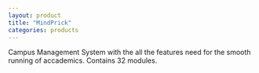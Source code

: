 ```yaml
---
layout: product
title: "MindPrick"
categories: products
---
```

Campus Management System with the all the features need for the smooth running of accademics. Contains 32 modules. 
<!--more-->